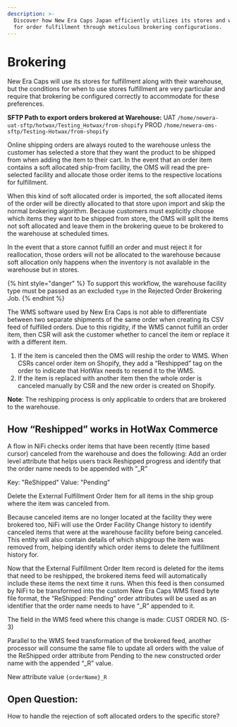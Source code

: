 ```yaml
---
description: >-
  Discover how New Era Caps Japan efficiently utilizes its stores and warehouse
  for order fulfillment through meticulous brokering configurations.
---
```


# Brokering

New Era Caps will use its stores for fulfillment along with their warehouse, but the conditions for when to use stores fulfillment are very particular and require that brokering be configured correctly to accommodate for these preferences.

**SFTP Path to export orders brokered at Warehouse:** 
UAT
`/home/newera-uat-sftp/hotwax/Testing_Hotwax/from-shopify`
PROD 
`/home/newera-oms-sftp/Testing-Hotwax/from-shopify`

Online shipping orders are always routed to the warehouse unless the customer has selected a store that they want the product to be shipped from when adding the item to their cart. In the event that an order item contains a soft allocated ship-from facility, the OMS will read the pre-selected facility and allocate those order items to the respective locations for fulfillment.

When this kind of soft allocated order is imported, the soft allocated items of the order will be directly allocated to that store upon import and skip the normal brokering algorithm. Because customers must explicitly choose which items they want to be shipped from store, the OMS will split the items not soft allocated and leave them in the brokering queue to be brokered to the warehouse at scheduled times.

In the event that a store cannot fulfill an order and must reject it for reallocation, those orders will not be allocated to the warehouse because soft allocation only happens when the inventory is not available in the warehouse but in stores.

{% hint style="danger" %}
To support this workflow, the warehouse facility type must be passed as an excluded `type` in the Rejected Order Brokering Job.
{% endhint %}

The WMS software used by New Era Caps is not able to differentiate between two separate shipments of the same order when creating its CSV feed of fulfilled orders. Due to this rigidity, if the WMS cannot fulfill an order item, then CSR will ask the customer whether to cancel the item or replace it with a different item.
1. If the item is canceled then the OMS will reship the order to WMS. When CSRs cancel order item on Shopify, they add a “Reshipped” tag on the order to indicate that HotWax needs to resend it to the WMS.
2. If the item is replaced with another item then the whole order is canceled manually by CSR and the new order is created on Shopify.

**Note**: The reshipping process is only applicable to orders that are brokered to the warehouse.

## How “Reshipped” works in HotWax Commerce

A flow in NiFi checks order items that have been recently (time based cursor) canceled from the warehouse and does the following: Add an order level attribute that helps users track Reshipped progress and identify that the order name needs to be appended with “\_R”

Key: "ReShipped" Value: "Pending"

Delete the External Fulfillment Order Item for all items in the ship group where the item was canceled from.

Because canceled items are no longer located at the facility they were brokered too, NiFi will use the Order Facility Change history to identify canceled items that were at the warehouse facility before being canceled. This entity will also contain details of which shipgroup the item was removed from, helping identify which order items to delete the fulfillment history for.

Now that the External Fulfillment Order Item record is deleted for the items that need to be reshipped, the brokered items feed will automatically include these items the next time it runs. When this feed is then consumed by NiFi to be transformed into the custom New Era Caps WMS fixed byte file format, the “ReShipped: Pending” order attributes will be used as an identifier that the order name needs to have “\_R” appended to it.

The field in the WMS feed where this change is made: CUST ORDER NO. (S-3)

Parallel to the WMS feed transformation of the brokered feed, another processor will consume the same file to update all orders with the value of the ReShipped order attribute from Pending to the new constructed order name with the appended “\_R” value.

New attribute value `{orderName}_R`

## Open Question:
How to handle the rejection of soft allocated orders to the specific store?
